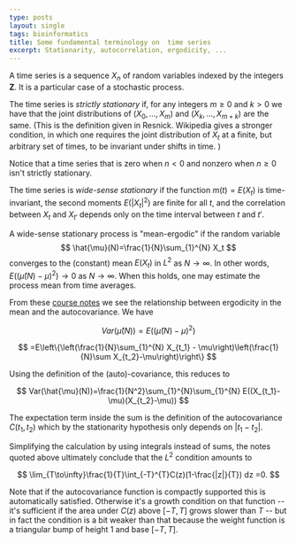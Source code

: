 ```yaml
---
type: posts
layout: single
tags: bioinformatics
title: Some fundamental terminology on  time series
excerpt: Stationarity, autocorrelation, ergodicity, ...
---
```


A time series is a sequence $X_n$ of random variables indexed by the integers $\mathbf{Z}$.  It is a particular case
of a stochastic process.

The time series is *strictly stationary* if, for any integers $m\ge 0$ and $k>0$ we have that
the joint distributions of $(X_0,\ldots, X_m)$ and $(X_k,\ldots, X_{m+k})$ are the same. (This is the definition
given in Resnick.  Wikipedia gives a stronger condition, in which one requires the joint distribution of
$X_t$ at a finite, but arbitrary set of times, to be invariant under shifts in time. )

Notice that a time series that is zero when $n<0$ and nonzero when $n\ge 0$ isn't strictly stationary.

The time series is *wide-sense stationary* if the function $m(t)=E(X_t)$ is time-invariant, the
second moments $E(|X_t|^2)$ are finite for all $t$, and the correlation between $X_t$ and $X_{t'}$ depends
only on the time interval between $t$ and $t'$.

A wide-sense stationary process  is "mean-ergodic" if the random variable
$$
\hat{\mu}(N)=\frac{1}{N}\sum_{1}^{N} X_t
$$
converges to the (constant) mean $E(X_t)$ in $L^{2}$ as $N\to\infty$.  In other words,  $E((\hat{\mu}(N)-\mu)^2)\to 0$ as
$N\to\infty$.  When this holds, one may estimate the process mean from time averages.

From these [course notes](http://ece-research.unm.edu/bsanthan/ece541/ergmean.pdf) we see the relationship between
ergodicity in the mean and the autocovariance.  We have

$$
Var(\hat{\mu}(N))=E((\hat{\mu}(N)-\mu)^2)
$$

$$
=E\left\{\left(\frac{1}{N}\sum_{1}^{N} X_{t_1} - \mu\right)\left(\frac{1}{N}\sum X_{t_2}-\mu\right)\right\}
$$

Using the definition of the (auto)-covariance, this reduces to

$$
Var(\hat{\mu}(N))=\frac{1}{N^2}\sum_{1}^{N}\sum_{1}^{N} E((X_{t_1}-\mu)(X_{t_2}-\mu))
$$

The expectation term inside the sum is the definition of the autocovariance $C(t_1,t_2)$ which by the stationarity
hypothesis only depends on $|t_1-t_2|$.

Simplifying the calculation by using integrals instead of sums, the notes quoted above ultimately conclude
that the $L^2$ condition amounts to

$$
\lim_{T\to\infty}\frac{1}{T}\int_{-T}^{T}C(z)(1-\frac{|z|}{T}) dz =0.
$$

Note that if the autocovariance function is compactly supported this is automatically satisfied.  Otherwise it's
a growth condition on that function -- it's sufficient if the area under $C(z)$ above $[-T,T]$ grows slower than $T$ --
but in fact the condition is a bit weaker than that because the weight function is a triangular bump of height 1 and base
$[-T,T]$.

